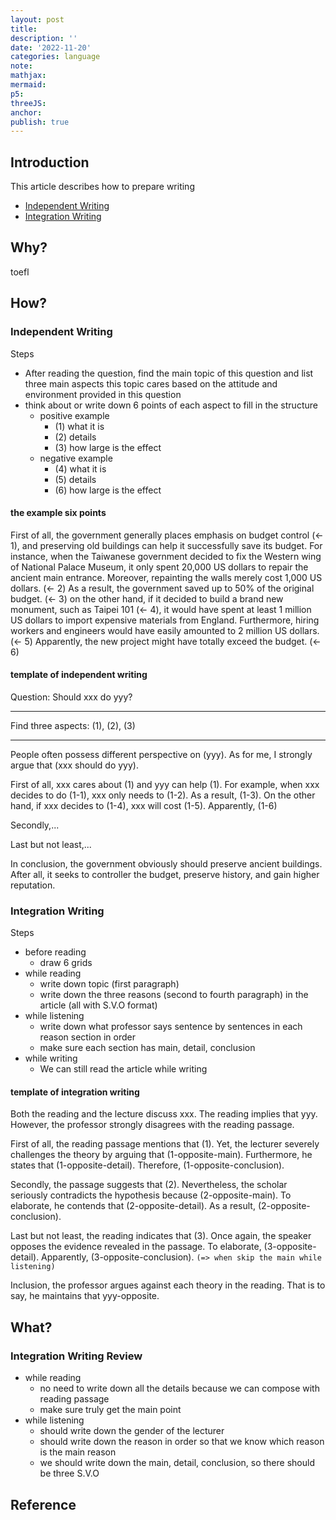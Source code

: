 ```yaml
---
layout: post
title:
description: ''
date: '2022-11-20'
categories: language
note:
mathjax:
mermaid:
p5:
threeJS:
anchor:
publish: true
---
```


## Introduction

This article describes how to prepare writing

* [Independent Writing](#independent-writing)
* [Integration Writing](#integration-writing)

## Why?

toefl

## How?

### Independent Writing

Steps

* After reading the question, find the main topic of this question and list three main aspects this topic cares based on the attitude and environment provided in this question
* think about or write down 6 points of each aspect to fill in the structure
  * positive example
    * (1) what it is
    * (2) details
    * (3) how large is the effect
  * negative example
    * (4) what it is
    * (5) details
    * (6) how large is the effect

#### the example six points

First of all, the government generally places emphasis on budget control (<- 1), and preserving old buildings can help it successfully save its budget. For instance, when the Taiwanese government decided to fix the Western wing of National Palace Museum, it only spent 20,000 US dollars to repair the ancient main entrance. Moreover, repainting the walls merely cost 1,000 US dollars. (<- 2) As a result, the government saved up to 50% of the original budget. (<- 3) on the other hand, if it decided to build a brand new monument, such as Taipei 101 (<- 4), it would have spent at least 1 million US dollars to import expensive materials from England. Furthermore, hiring workers and engineers would have easily amounted to 2 million US dollars. (<- 5) Apparently, the new project might have totally exceed the budget. (<- 6)

#### template of independent writing

Question: Should xxx do yyy?

---

Find three aspects: (1), (2), (3)

---

People often possess different perspective on (yyy). As for me, I strongly argue that (xxx should do yyy).

First of all, xxx cares about (1) and yyy can help (1). For example, when xxx decides to do (1-1), xxx only needs to (1-2). As a result, (1-3). On the other hand, if xxx decides to (1-4), xxx will cost (1-5). Apparently, (1-6)

Secondly,...

Last but not least,...

In conclusion, the government obviously should preserve ancient buildings. After all, it seeks to controller the budget, preserve history, and gain higher reputation.

### Integration Writing

Steps

* before reading
  * draw 6 grids
* while reading
  * write down topic (first paragraph)
  * write down the three reasons (second to fourth paragraph) in the article (all with S.V.O format)
* while listening
  * write down what professor says sentence by sentences in each reason section in order
  * make sure each section has main, detail, conclusion
* while writing
  * We can still read the article while writing

#### template of integration writing

Both the reading and the lecture discuss xxx. The reading implies that yyy. However, the professor strongly disagrees with the reading passage.

First of all, the reading passage mentions that (1). Yet, the lecturer severely challenges the theory by arguing that (1-opposite-main). Furthermore, he states that (1-opposite-detail). Therefore, (1-opposite-conclusion).

Secondly, the passage suggests that (2). Nevertheless, the scholar seriously contradicts the hypothesis because (2-opposite-main). To elaborate, he contends that (2-opposite-detail). As a result, (2-opposite-conclusion).

Last but not least, the reading indicates that (3). Once again, the speaker opposes the evidence revealed in the passage. To elaborate, (3-opposite-detail). Apparently, (3-opposite-conclusion). `(=> when skip the main while listening)`

Inclusion, the professor argues against each theory in the reading. That is to say, he maintains that yyy-opposite.

## What?

### Integration Writing Review

* while reading
  * no need to write down all the details because we can compose with reading passage
  * make sure truly get the main point
* while listening
  * should write down the gender of the lecturer
  * should write down the reason in order so that we know which reason is the main reason
  * we should write down the main, detail, conclusion, so there should be three S.V.O

## Reference
